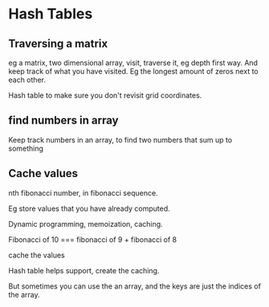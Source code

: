 # Hash Tables

## Traversing a matrix

eg a matrix, two dimensional array, visit, traverse it, eg depth first way. And keep track of what you have visited. Eg the longest amount of zeros next to each other.

Hash table to make sure you don't revisit grid coordinates.

## find numbers in array

Keep track numbers in an array, to find two numbers that sum up to something 

## Cache values

nth fibonacci number, in fibonacci sequence. 

Eg store values that you have already computed.

Dynamic programming, memoization, caching. 

Fibonacci of 10 === fibonacci of 9 + fibonacci of 8

cache the values

Hash table helps support, create the caching. 

But sometimes you can use the an array, and the keys are just the indices of the array.